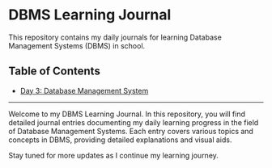 # DBMS Learning Journal

This repository contains my daily journals for learning Database Management Systems (DBMS) in school.

## Table of Contents

- [Day 3: Database Management System](day-3-journal.md)

---

Welcome to my DBMS Learning Journal. In this repository, you will find detailed journal entries documenting my daily learning progress in the field of Database Management Systems. Each entry covers various topics and concepts in DBMS, providing detailed explanations and visual aids.

Stay tuned for more updates as I continue my learning journey.
